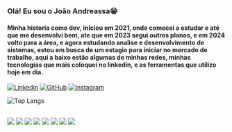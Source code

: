 ### Olá! Eu sou o João Andreassa😁

#### Minha historia como dev, iniciou em 2021, onde comecei a estudar e até que me desenvolvi bem, ate que em 2023 segui outros planos, e em 2024 volto para a área, e agora estudando analise e desenvolvimento de sistemas, estou em busca de um estagio para iniciar no mercado de trabalho, aqui a baixo estão algumas de minhas redes, minhas tecnologias que mais coloquei no linkedin, e as ferramentas que utilizo hoje em dia.

[![Linkedin](https://img.shields.io/badge/LinkedIn-0077B5?style=for-the-badge&logo=linkedin&logoColor=white)](https://www.linkedin.com/in/joaoandreassa/)
[![GitHub](https://img.shields.io/badge/GitHub-100000?style=for-the-badge&logo=github&logoColor=white)](https://github.com/JoaoAndreassa?tab=repositories)
[![Instagram](https://img.shields.io/badge/Instagram-E4405F?style=for-the-badge&logo=instagram&logoColor=white)](https://www.instagram.com/jhon_andreassa/)

![Top Langs](https://github-readme-stats.vercel.app/api/top-langs/?username=joaoandreassa&layout=compact)

 

<div style = "display: inline-block"><br/>
  <img src= "https://img.shields.io/badge/HTML5-E34F26?style=for-the-badge&logo=html5&logoColor=white">
  <img src= "https://img.shields.io/badge/CSS3-1572B6?style=for-the-badge&logo=css3&logoColor=white">
  <img src= "https://img.shields.io/badge/JavaScript-F7DF1E?style=for-the-badge&logo=javascript&logoColor=black">
  <img src= "https://img.shields.io/badge/Node.js-43853D?style=for-the-badge&logo=node.js&logoColor=white">
  <img src= "https://img.shields.io/badge/TypeScript-007ACC?style=for-the-badge&logo=typescript&logoColor=white">
  <img src= "https://img.shields.io/badge/Vue.js-35495E?style=for-the-badge&logo=vue.js&logoColor=4FC08D">
  <img src= "https://img.shields.io/badge/jQuery-0769AD?style=for-the-badge&logo=jquery&logoColor=white">
  <img src= "https://img.shields.io/badge/MySQL-00000F?style=for-the-badge&logo=mysql&logoColor=white">
  
</div>
